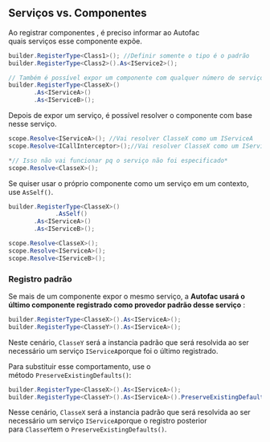 ﻿## ****Serviços vs. Componentes****

Ao registrar componentes , é preciso informar ao Autofac quais serviços esse componente expõe. 

```csharp
builder.RegisterType<Class1>(); //Definir somente o tipo é o padrão
builder.RegisterType<Class2>().As<IService2>();

// Também é possível expor um componente com qualquer número de serviços que desejar:
builder.RegisterType<ClasseX>()
       .As<IServiceA>()
       .As<IServiceB>();
```

Depois de expor um serviço, é possível resolver o componente com base nesse serviço.

```csharp
scope.Resolve<IServiceA>(); //Vai resolver ClasseX como um IServiceA
scope.Resolve<ICallInterceptor>();//Vai resolver ClasseX como um IServiceB

*// Isso não vai funcionar pq o serviço não foi especificado*
scope.Resolve<ClasseX>();
```

Se quiser usar o próprio componente como um serviço em um contexto, use `AsSelf()`.

```csharp
builder.RegisterType<ClasseX>()
			 .AsSelf()
       .As<IServiceA>()
       .As<IServiceB>();

scope.Resolve<ClasseX>();
scope.Resolve<IServiceA>();
scope.Resolve<IServiceB>();
```

### Registro padrão

Se mais de um componente expor o mesmo serviço, a **Autofac usará o último componente registrado como provedor padrão desse serviço** :

```csharp
builder.RegisterType<ClasseX>().As<IServiceA>();
builder.RegisterType<ClasseY>().As<IServiceA>();
```

Neste cenário, `ClasseY` será a instancia padrão que será resolvida ao ser necessário um serviço `IServiceA`porque foi o último registrado.

Para substituir esse comportamento, use o método `PreserveExistingDefaults()`:

```csharp
builder.RegisterType<ClasseX>().As<IServiceA>();
builder.RegisterType<ClasseY>().As<IServiceA>().PreserveExistingDefaults();
```

Nesse cenário, `ClasseX` será a instancia padrão que será resolvida ao ser necessário um serviço `IServiceA`porque o registro posterior para `ClasseY`tem o `PreserveExistingDefaults()`.